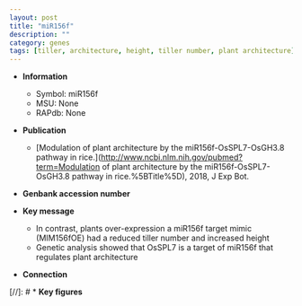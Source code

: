 ```yaml
---
layout: post
title: "miR156f"
description: ""
category: genes
tags: [tiller, architecture, height, tiller number, plant architecture]
---
```


* **Information**  
    + Symbol: miR156f  
    + MSU: None  
    + RAPdb: None  

* **Publication**  
    + [Modulation of plant architecture by the miR156f-OsSPL7-OsGH3.8 pathway in rice.](http://www.ncbi.nlm.nih.gov/pubmed?term=Modulation of plant architecture by the miR156f-OsSPL7-OsGH3.8 pathway in rice.%5BTitle%5D), 2018, J Exp Bot.

* **Genbank accession number**  

* **Key message**  
    + In contrast, plants over-expression a miR156f target mimic (MIM156fOE) had a reduced tiller number and increased height
    + Genetic analysis showed that OsSPL7 is a target of miR156f that regulates plant architecture

* **Connection**  

[//]: # * **Key figures**  


